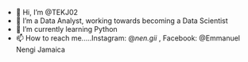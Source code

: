 - 👋 Hi, I’m @TEKJ02
- 👀 I’m a Data Analyst, working towards becoming a Data Scientist
- 🌱 I’m currently learning Python
- 📫 How to reach me.....Instagram: @_nen.gii_ , Facebook: @Emmanuel Nengi Jamaica

<!---
Bonnynerd02/Nengi is a ✨ special ✨ repository because its `README.md` (this file) appears on your GitHub profile.
You can click the Preview link to take a look at your changes.
--->
